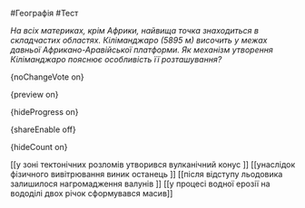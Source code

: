 #Географія #Тест

*На всіх материках, крім Африки, найвища точка знаходиться в складчастих областях. Кіліманджаро (5895 м) височить у межах давньої Африкано-Аравійської платформи. Як механізм утворення Кіліманджаро пояснює особливість її розташування?*

{noChangeVote on}

{preview on}

{hideProgress on}

{shareEnable off}

{hideCount on}

[[у зоні тектонічних розломів утворився вулканічний конус ]]
[[унаслідок фізичного вивітрювання виник останець ]]
[[після відступу льодовика залишилося нагромадження валунів ]]
[[у процесі водної ерозії на вододілі двох річок сформувався масив]]
